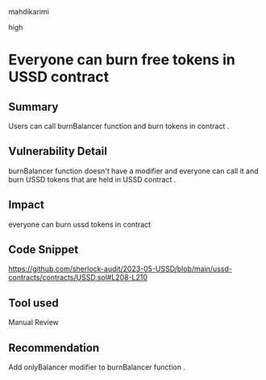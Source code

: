 mahdikarimi

high

# Everyone can burn free tokens in USSD contract

## Summary
Users can call burnBalancer function and burn tokens in contract .
## Vulnerability Detail
burnBalancer function doesn't have a modifier and everyone can call it and burn USSD tokens that are held in USSD contract . 
## Impact
everyone can burn ussd tokens in contract 
## Code Snippet
https://github.com/sherlock-audit/2023-05-USSD/blob/main/ussd-contracts/contracts/USSD.sol#L208-L210
## Tool used

Manual Review

## Recommendation
Add onlyBalancer modifier to burnBalancer function  .